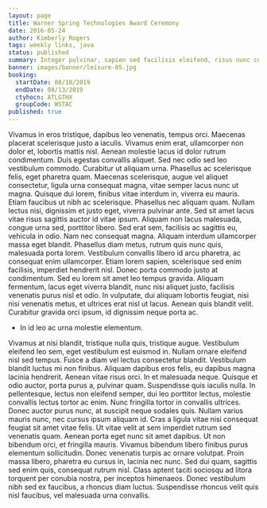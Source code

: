 ```yaml
---
layout: page
title: Warner Spring Technologies Award Ceremony
date: 2016-05-24
author: Kimberly Rogers
tags: weekly links, java
status: published
summary: Integer pulvinar, sapien sed facilisis eleifend, risus nunc consectetur lacus.
banner: images/banner/leisure-05.jpg
booking:
  startDate: 08/10/2019
  endDate: 08/13/2019
  ctyhocn: ATLGTHX
  groupCode: WSTAC
published: true
---
```

Vivamus in eros tristique, dapibus leo venenatis, tempus orci. Maecenas placerat scelerisque justo a iaculis. Vivamus enim erat, ullamcorper non dolor et, lobortis mattis nisl. Aenean molestie lacus id dolor rutrum condimentum. Duis egestas convallis aliquet. Sed nec odio sed leo vestibulum commodo. Curabitur ut aliquam urna. Phasellus ac scelerisque felis, eget pharetra quam. Maecenas scelerisque, augue vel aliquet consectetur, ligula urna consequat magna, vitae semper lacus nunc ut magna. Quisque dui lorem, finibus vitae interdum in, viverra eu mauris. Etiam faucibus ut nibh ac scelerisque. Phasellus nec aliquam quam. Nullam lectus nisi, dignissim et justo eget, viverra pulvinar ante. Sed sit amet lacus vitae risus sagittis auctor id vitae ipsum.
Aliquam non lacus malesuada, congue urna sed, porttitor libero. Sed erat sem, facilisis ac sagittis eu, vehicula in odio. Nam nec consequat magna. Aliquam interdum ullamcorper massa eget blandit. Phasellus diam metus, rutrum quis nunc quis, malesuada porta lorem. Vestibulum convallis libero id arcu pharetra, ac consequat enim ullamcorper. Etiam lorem sapien, scelerisque sed enim facilisis, imperdiet hendrerit nisl. Donec porta commodo justo at condimentum. Sed eu lorem sit amet leo tempus gravida. Aliquam fermentum, lacus eget viverra blandit, nunc nisi aliquet justo, facilisis venenatis purus nisl et odio. In vulputate, dui aliquam lobortis feugiat, nisi nisi venenatis metus, et ultrices erat nisl ut lacus. Aenean quis blandit velit. Curabitur gravida orci ipsum, id dignissim neque porta ac.

* In id leo ac urna molestie elementum.

Vivamus at nisi blandit, tristique nulla quis, tristique augue. Vestibulum eleifend leo sem, eget vestibulum est euismod in. Nullam ornare eleifend nisl sed tempus. Fusce a diam vel lectus consectetur blandit. Vestibulum blandit luctus mi non finibus. Aliquam dapibus eros felis, eu dapibus magna lacinia hendrerit. Aenean vitae risus orci. In et malesuada neque. Quisque et odio auctor, porta purus a, pulvinar quam. Suspendisse quis iaculis nulla. In pellentesque, lectus non eleifend semper, dui leo porttitor lectus, molestie convallis lectus tortor ac enim.
Nunc fringilla tortor in convallis ultrices. Donec auctor purus nunc, at suscipit neque sodales quis. Nullam varius mauris nunc, nec cursus ipsum aliquam id. Cras a ligula vitae nisi consequat feugiat sit amet vitae felis. Ut vitae velit at sem imperdiet rutrum sed venenatis quam. Aenean porta eget nunc sit amet dapibus. Ut non bibendum orci, et fringilla mauris. Vivamus bibendum libero finibus purus elementum sollicitudin. Donec venenatis turpis ac ornare volutpat. Proin massa libero, pharetra eu cursus in, lacinia nec nunc. Sed dui quam, sagittis sed enim quis, consequat rutrum nisl. Class aptent taciti sociosqu ad litora torquent per conubia nostra, per inceptos himenaeos. Donec vestibulum nibh sed ex faucibus, a rhoncus diam luctus. Suspendisse rhoncus velit quis nisl faucibus, vel malesuada urna convallis.
